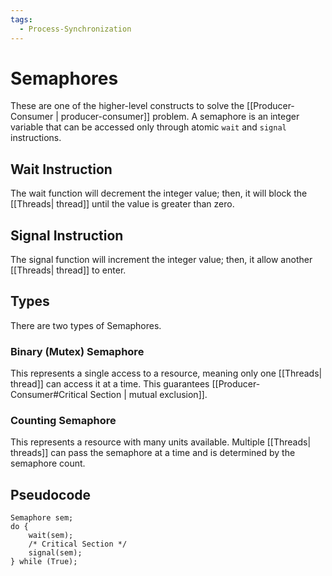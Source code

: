 ```yaml
---
tags:
  - Process-Synchronization
---
```

# Semaphores
These are one of the higher-level constructs to solve the [[Producer-Consumer | producer-consumer]] problem. A semaphore is an integer variable that can be accessed only through atomic `wait` and `signal` instructions.
## Wait Instruction
The wait function will decrement the integer value; then, it will block the [[Threads| thread]] until the value is greater than zero.
## Signal Instruction
The signal function will increment the integer value; then, it allow another [[Threads| thread]] to enter.
## Types
There are two types of Semaphores.
### Binary (Mutex) Semaphore
This represents a single access to a resource, meaning only one [[Threads| thread]] can access it at a time. This guarantees [[Producer-Consumer#Critical Section | mutual exclusion]].
### Counting Semaphore
This represents a resource with many units available. Multiple [[Threads| threads]] can pass the semaphore at a time and is determined by the semaphore count.
## Pseudocode
```
Semaphore sem;
do {
    wait(sem);
    /* Critical Section */
    signal(sem);
} while (True);
```
